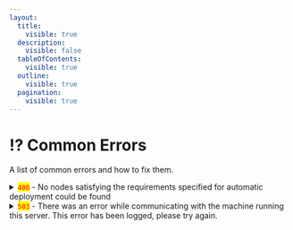 ```yaml
---
layout:
  title:
    visible: true
  description:
    visible: false
  tableOfContents:
    visible: true
  outline:
    visible: true
  pagination:
    visible: true
---
```


# ⁉️ Common Errors

A list of common errors and how to fix them.

<details>

<summary><mark style="color:red;"><code>400</code></mark> - No nodes satisfying the requirements specified for automatic deployment could be found</summary>

Check the locations section in [`settings.json`](../reference/settings.json.md): The ID used should be the **location ID, not the node ID.**

</details>

<details>

<summary><mark style="color:red;"><code>503</code></mark> - There was an error while communicating with the machine running this server. This error has been logged, please try again.</summary>

Check the node status and use the vanilla Lapsus theme, not a modification.

</details>
